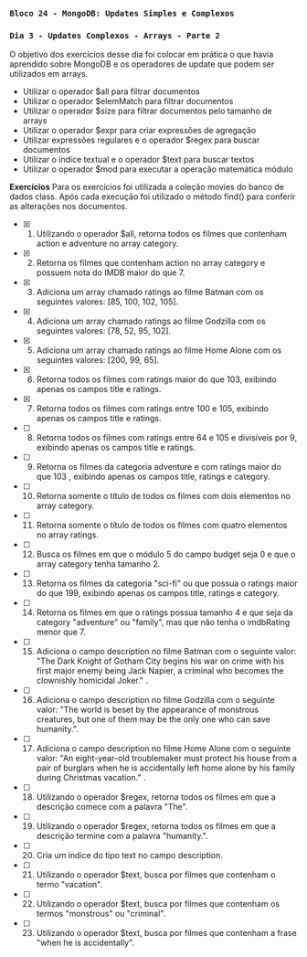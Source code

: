 ### `Bloco 24 - MongoDB: Updates Simples e Complexos`
### `Dia 3 - Updates Complexos - Arrays - Parte 2`

O objetivo dos exercícios desse dia foi colocar em prática o que havia aprendido sobre MongoDB e os operadores de update que podem ser utilizados em arrays.
  - Utilizar o operador $all para filtrar documentos
  - Utilizar o operador $elemMatch para filtrar documentos
  - Utilizar o operador $size para filtrar documentos pelo tamanho de arrays 
  - Utilizar o operador $expr para criar expressões de agregação
  - Utilizar expressões regulares e o operador $regex para buscar documentos
  - Utilizar o índice textual e o operador $text para buscar textos
  - Utilizar o operador $mod para executar a operação matemática módulo

**Exercícios**
Para os exercícios foi utilizada a coleção movies do banco de dados class. 
Após cada execução foi utilizado o método find() para conferir as alterações nos documentos.

- [x] 1. Utilizando o operador $all, retorna todos os filmes que contenham action e adventure no array category.
- [x] 2. Retorna os filmes que contenham action no array category e possuem nota do IMDB maior do que 7.
- [x] 3. Adiciona um array chamado ratings ao filme Batman com os seguintes valores: [85, 100, 102, 105].
- [x] 4. Adiciona um array chamado ratings ao filme Godzilla com os seguintes valores: [78, 52, 95, 102].
- [x] 5. Adiciona um array chamado ratings ao filme Home Alone com os seguintes valores: [200, 99, 65].
- [x] 6. Retorna todos os filmes com ratings maior do que 103, exibindo apenas os campos title e ratings.
- [x] 7. Retorna todos os filmes com ratings entre 100 e 105, exibindo apenas os campos title e ratings.
- [ ] 8. Retorna todos os filmes com ratings entre 64 e 105 e divisíveis por 9, exibindo apenas os campos title e ratings.
- [ ] 9. Retorna os filmes da categoria adventure e com ratings maior do que 103 , exibindo apenas os campos title, ratings e category.
- [ ] 10. Retorna somente o título de todos os filmes com dois elementos no array category.
- [ ] 11. Retorna somente o título de todos os filmes com quatro elementos no array ratings.
- [ ] 12. Busca os filmes em que o módulo 5 do campo budget seja 0 e que o array category tenha tamanho 2.
- [ ] 13. Retorna os filmes da categoria "sci-fi" ou que possua o ratings maior do que 199, exibindo apenas os campos title, ratings e category.
- [ ] 14. Retorna os filmes em que o ratings possua tamanho 4 e que seja da category "adventure" ou "family", mas que não tenha o imdbRating menor que 7.
- [ ] 15. Adiciona o campo description no filme Batman com o seguinte valor: "The Dark Knight of Gotham City begins his war on crime with his first major enemy being Jack Napier, a criminal who becomes the clownishly homicidal Joker." .
- [ ] 16. Adiciona o campo description no filme Godzilla com o seguinte valor: "The world is beset by the appearance of monstrous creatures, but one of them may be the only one who can save humanity.".
- [ ] 17. Adiciona o campo description no filme Home Alone com o seguinte valor: "An eight-year-old troublemaker must protect his house from a pair of burglars when he is accidentally left home alone by his family during Christmas vacation." .
- [ ] 18. Utilizando o operador $regex, retorna todos os filmes em que a descrição comece com a palavra "The".
- [ ] 19. Utilizando o operador $regex, retorna todos os filmes em que a descrição termine com a palavra "humanity.".
- [ ] 20. Cria um índice do tipo text no campo description.
- [ ] 21. Utilizando o operador $text, busca por filmes que contenham o termo "vacation".
- [ ] 22. Utilizando o operador $text, busca por filmes que contenham os termos "monstrous" ou "criminal".
- [ ] 23. Utilizando o operador $text, busca por filmes que contenham a frase "when he is accidentally".
